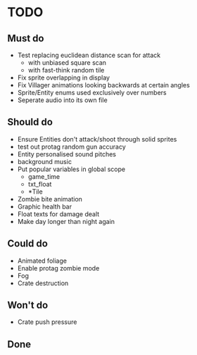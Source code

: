 # TODO


## Must do
- Test replacing euclidean distance scan for attack
    - with unbiased square scan
    - with fast-think random tile
- Fix sprite overlapping in display
- Fix Villager animations looking backwards at certain angles
- Sprite/Entity enums used exclusively over numbers
- Seperate audio into its own file

## Should do
- Ensure Entities don't attack/shoot through solid sprites
- test out protag random gun accuracy
- Entity personalised sound pitches
- background music
- Put popular variables in global scope
    - game_time
    - txt_float
    - \*Tile
- Zombie bite animation
- Graphic health bar
- Float texts for damage dealt
- Make day longer than night again

## Could do
- Animated foliage
- Enable protag zombie mode
- Fog
- Crate destruction


## Won't do
- Crate push pressure

## Done
